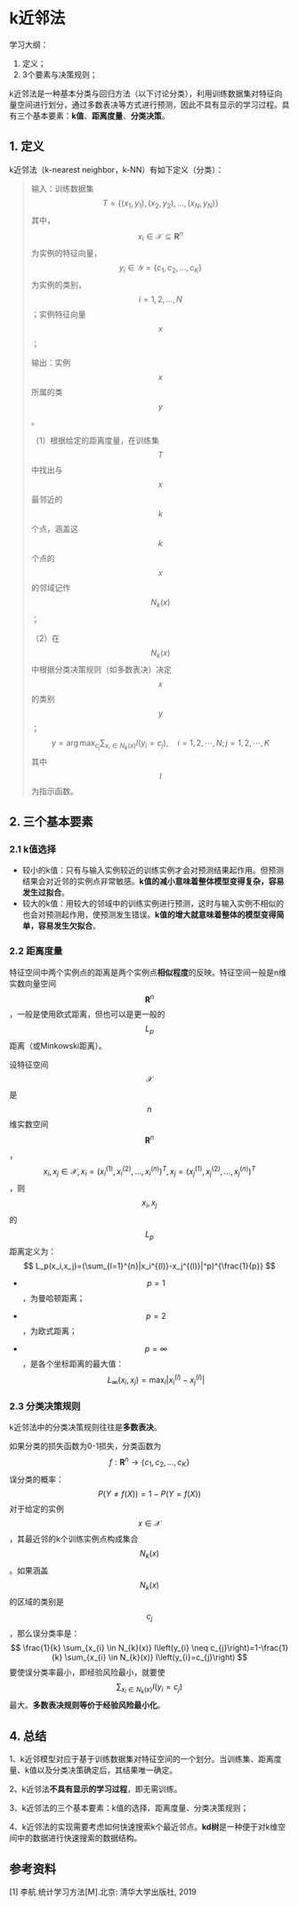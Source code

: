 # k近邻法

学习大纲：

1. 定义；
2. 3个要素与决策规则；



k近邻法是一种基本分类与回归方法（以下讨论分类），利用训练数据集对特征向量空间进行划分，通过多数表决等方式进行预测，因此不具有显示的学习过程。具有三个基本要素：**k值**、**距离度量**、**分类决策**。



## 1. 定义

k近邻法（k-nearest neighbor，k-NN）有如下定义（分类）：

> 输入：训练数据集
> $$
> T=\{(x_1,y_1),(x_2,y_2),...,(x_N,y_N)\}
> $$
> 其中，$$x_i \in \mathcal{X} \subseteq \mathbf{R}^n$$为实例的特征向量，$$y_i \in \mathcal{Y}=\{c_1,c_2,...,c_K\}$$为实例的类别，$$i=1,2,...,N$$；实例特征向量$$x$$；
>
> 输出：实例$$x$$所属的类$$y$$。
>
> （1）根据给定的距离度量，在训练集$$T$$中找出与$$x$$最邻近的$$k$$个点，涵盖这$$k$$个点的$$x$$的邻域记作$$N_k(x)$$；
>
> （2）在$$N_k(x)$$中根据分类决策规则（如多数表决）决定$$x$$的类别$$y$$；
> $$
> y=\arg \max _{c_{j}} \sum_{x_{i} \in N_{k}(x)} I\left(y_{i}=c_{j}\right), \quad i=1,2, \cdots, N ; j=1,2, \cdots, K
> $$
> 其中$$I$$为指示函数。



## 2. 三个基本要素

### 2.1 k值选择

- 较小的k值：只有与输入实例较近的训练实例才会对预测结果起作用。但预测结果会对近邻的实例点非常敏感。**k值的减小意味着整体模型变得复杂，容易发生过拟合**。
- 较大的k值：用较大的邻域中的训练实例进行预测，这时与输入实例不相似的也会对预测起作用，使预测发生错误。**k值的增大就意味着整体的模型变得简单，容易发生欠拟合**。



### 2.2 距离度量

特征空间中两个实例点的距离是两个实例点**相似程度**的反映。特征空间一般是n维实数向量空间$$\mathbf{R}^n$$，一般是使用欧式距离，但也可以是更一般的$$L_p$$距离（或Minkowski距离）。

设特征空间$$\mathcal{X}$$是$$n$$维实数空间$$\mathbf{R}^n$$，$$x_i,x_j \in \mathcal{X},x_i=(x_i^{(1)},x_i^{(2)},...,x_i^{(n)})^T,x_j=(x_j^{(1)},x_j^{(2)},...,x_j^{(n)})^T$$，则$$x_i,x_j$$的$$L_p$$距离定义为：
$$
L_p(x_i,x_j)=(\sum_{l=1}^{n}|x_i^{(l)}-x_j^{(l)}|^p)^{\frac{1}{p}}
$$

- $$p=1$$，为曼哈顿距离；

- $$p=2$$，为欧式距离；

- $$p=\infty$$，是各个坐标距离的最大值：
  $$
  L_{\infty}\left(x_{i}, x_{j}\right)=\max _{l}\left|x_{i}^{(l)}-x_{j}^{(l)}\right|
  $$

### 2.3 分类决策规则

k近邻法中的分类决策规则往往是**多数表决**。

如果分类的损失函数为0-1损失，分类函数为
$$
f:\mathbf{R}^n \rightarrow \{c_1,c_2,...,c_K\}
$$
误分类的概率：
$$
P(Y\neq f(X))=1-P(Y=f(X))
$$
对于给定的实例$$x \in \mathcal{X}$$，其最近邻的k个训练实例点构成集合$$N_k(x)$$。如果涵盖$$N_k(x)$$的区域的类别是$$c_j$$，那么误分类率是：
$$
\frac{1}{k} \sum_{x_{i} \in N_{k}(x)} I\left(y_{i} \neq c_{j}\right)=1-\frac{1}{k} \sum_{x_{i} \in N_{k}(x)} I\left(y_{i}=c_{j}\right)
$$
要使误分类率最小，即经验风险最小，就要使$$\sum_{x_{i} \in N_{k}(x)} I(y_{i}=c_{j})$$最大。**多数表决规则等价于经验风险最小化**。



## 4. 总结

1、k近邻模型对应于基于训练数据集对特征空间的一个划分。当训练集、距离度量、k值以及分类决策确定后，其结果唯一确定。

2、k近邻法**不具有显示的学习过程**，即无需训练。

3、k近邻法的三个基本要素：k值的选择、距离度量、分类决策规则；

4、k近邻法的实现需要考虑如何快速搜索k个最近邻点。**kd树**是一种便于对k维空间中的数据进行快速搜索的数据结构。



## 参考资料

[1] 李航.统计学习方法[M].北京: 清华大学出版社, 2019
